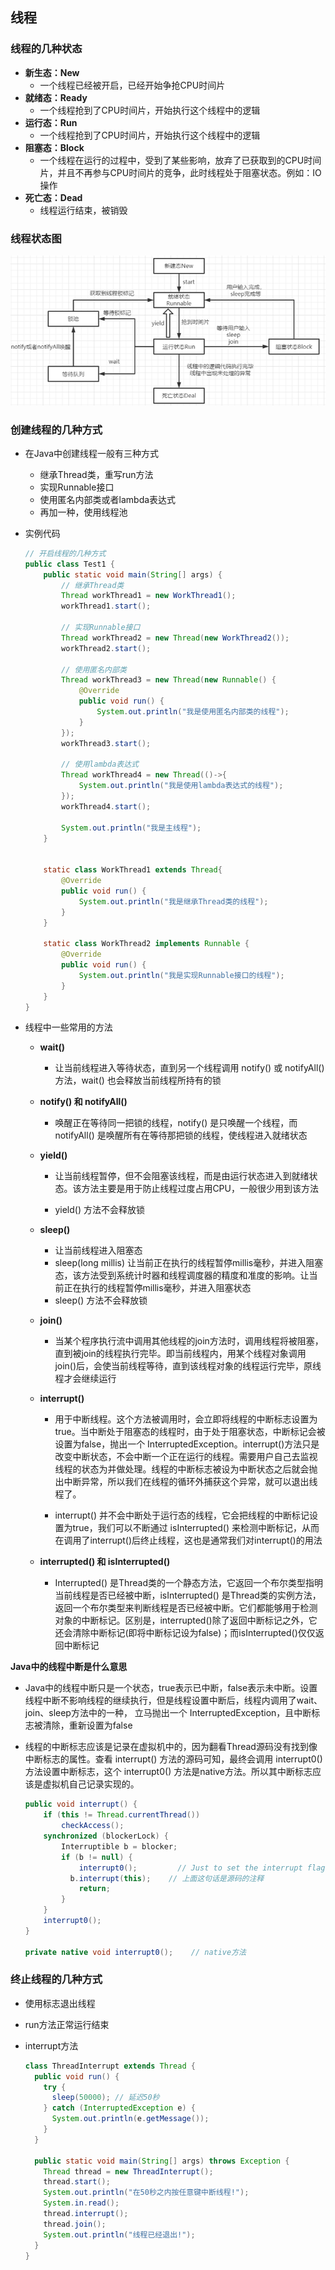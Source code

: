 ## 线程

### 线程的几种状态

* **新生态：New**
  * 一个线程已经被开启，已经开始争抢CPU时间片
* **就绪态：Ready**
  * 一个线程抢到了CPU时间片，开始执行这个线程中的逻辑
* **运行态：Run**
  * 一个线程抢到了CPU时间片，开始执行这个线程中的逻辑
* **阻塞态：Block**
  * 一个线程在运行的过程中，受到了某些影响，放弃了已获取到的CPU时间片，并且不再参与CPU时间片的竞争，此时线程处于阻塞状态。例如：IO操作
* **死亡态：Dead**
  * 线程运行结束，被销毁



### 线程状态图

![](../img/线程/线程状态.png)





### 创建线程的几种方式

* 在Java中创建线程一般有三种方式
  * 继承Thread类，重写run方法
  * 实现Runnable接口
  * 使用匿名内部类或者lambda表达式
  * 再加一种，使用线程池



* 实例代码

  ```java
  // 开启线程的几种方式
  public class Test1 {
      public static void main(String[] args) {
          // 继承Thread类
          Thread workThread1 = new WorkThread1();
          workThread1.start();  
  
          // 实现Runnable接口
          Thread workThread2 = new Thread(new WorkThread2());
          workThread2.start();
  
          // 使用匿名内部类
          Thread workThread3 = new Thread(new Runnable() {
              @Override 
              public void run() { 
                  System.out.println("我是使用匿名内部类的线程");
              }
          });
          workThread3.start();
  
          // 使用lambda表达式
          Thread workThread4 = new Thread(()->{
              System.out.println("我是使用lambda表达式的线程");
          });
          workThread4.start();
  
          System.out.println("我是主线程");
      }
  
      
      static class WorkThread1 extends Thread{
          @Override
          public void run() {
              System.out.println("我是继承Thread类的线程");
          }
      }
  
      static class WorkThread2 implements Runnable {
          @Override
          public void run() {
              System.out.println("我是实现Runnable接口的线程");
          }
      }
  }
  ```



* 线程中一些常用的方法

  * **wait()**

    * 让当前线程进入等待状态，直到另一个线程调用 notify() 或 notifyAll() 方法，wait() 也会释放当前线程所持有的锁

      

  * **notify() 和 notifyAll()**

    * 唤醒正在等待同一把锁的线程，notify() 是只唤醒一个线程，而 notifyAll() 是唤醒所有在等待那把锁的线程，使线程进入就绪状态

  

  * **yield()**

    * 让当前线程暂停，但不会阻塞该线程，而是由运行状态进入到就绪状态。该方法主要是用于防止线程过度占用CPU，一般很少用到该方法

    * yield() 方法不会释放锁

      

  * **sleep()**

    * 让当前线程进入阻塞态
    * sleep(long millis) 让当前正在执行的线程暂停millis毫秒，并进入阻塞态，该方法受到系统计时器和线程调度器的精度和准度的影响。让当前正在执行的线程暂停millis毫秒，并进入阻塞状态
    * sleep() 方法不会释放锁

  

  * **join()**
    * 当某个程序执行流中调用其他线程的join方法时，调用线程将被阻塞，直到被join的线程执行完毕。即当前线程内，用某个线程对象调用join()后，会使当前线程等待，直到该线程对象的线程运行完毕，原线程才会继续运行

  

  * **interrupt()**

    * 用于中断线程。这个方法被调用时，会立即将线程的中断标志设置为true。当中断处于阻塞态的线程时，由于处于阻塞状态，中断标记会被设置为false，抛出一个 InterruptedException。interrupt()方法只是改变中断状态，不会中断一个正在运行的线程。需要用户自己去监视线程的状态为并做处理。线程的中断标志被设为中断状态之后就会抛出中断异常，所以我们在线程的循环外捕获这个异常，就可以退出线程了。

    * interrupt() 并不会中断处于运行态的线程，它会把线程的中断标记设置为true，我们可以不断通过 isInterrupted() 来检测中断标记，从而在调用了interrupt()后终止线程，这也是通常我们对interrupt()的用法

  

  

  * **interrupted() 和 isInterrupted()**
    * Interrupted() 是Thread类的一个静态方法，它返回一个布尔类型指明当前线程是否已经被中断，isInterrupted() 是Thread类的实例方法，返回一个布尔类型来判断线程是否已经被中断。它们都能够用于检测对象的中断标记。区别是，interrupted()除了返回中断标记之外，它还会清除中断标记(即将中断标记设为false)；而isInterrupted()仅仅返回中断标记



**Java中的线程中断是什么意思**

* Java中的线程中断只是一个状态，true表示已中断，false表示未中断。设置线程中断不影响线程的继续执行，但是线程设置中断后，线程内调用了wait、join、sleep方法中的一种， 立马抛出一个 InterruptedException，且中断标志被清除，重新设置为false

* 线程的中断标志应该是记录在虚拟机中的，因为翻看Thread源码没有找到像中断标志的属性。查看 interrupt() 方法的源码可知，最终会调用 interrupt0() 方法设置中断标志，这个 interrupt0() 方法是native方法。所以其中断标志应该是虚拟机自己记录实现的。

  ```java
  public void interrupt() {
      if (this != Thread.currentThread())
          checkAccess();
      synchronized (blockerLock) {
          Interruptible b = blocker;
          if (b != null) {
              interrupt0();         // Just to set the interrupt flag，
  			b.interrupt(this);    // 上面这句话是源码的注释
              return;
          }
      }
      interrupt0();
  }
  
  private native void interrupt0();    // native方法
  ```

  



### 终止线程的几种方式

* 使用标志退出线程

  

* run方法正常运行结束

  

* interrupt方法

  ```java
  class ThreadInterrupt extends Thread {
    public void run() {
      try {
        sleep(50000); // 延迟50秒
      } catch (InterruptedException e) {
        System.out.println(e.getMessage());
      }
    }
      
    public static void main(String[] args) throws Exception {
      Thread thread = new ThreadInterrupt();
      thread.start();
      System.out.println("在50秒之内按任意键中断线程!");
      System.in.read();
      thread.interrupt();
      thread.join();
      System.out.println("线程已经退出!");
    }
  }
  ```

  

  

